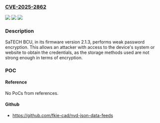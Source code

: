 ### [CVE-2025-2862](https://cve.mitre.org/cgi-bin/cvename.cgi?name=CVE-2025-2862)
![](https://img.shields.io/static/v1?label=Product&message=saTECH%20BCU&color=blue)
![](https://img.shields.io/static/v1?label=Version&message=2.1.3%20&color=brightgreen)
![](https://img.shields.io/static/v1?label=Vulnerability&message=CWE-261%3A%20Weak%20Encoding%20for%20Password&color=brightgreen)

### Description

SaTECH BCU, in its firmware version 2.1.3, performs weak password encryption. This allows an attacker with access to the device's system or website to obtain the credentials, as the storage methods used are not strong enough in terms of encryption.

### POC

#### Reference
No PoCs from references.

#### Github
- https://github.com/fkie-cad/nvd-json-data-feeds

